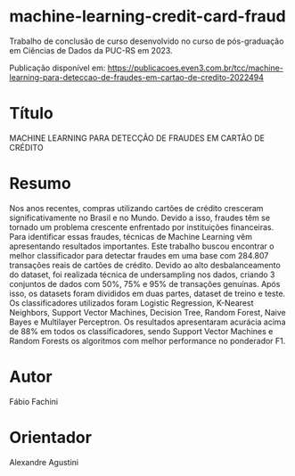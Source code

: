 # machine-learning-credit-card-fraud
 
Trabalho de conclusão de curso desenvolvido no curso de pós-graduação em Ciências de Dados da PUC-RS em 2023.

Publicação disponível em: https://publicacoes.even3.com.br/tcc/machine-learning-para-deteccao-de-fraudes-em-cartao-de-credito-2022494

# Título
MACHINE LEARNING PARA DETECÇÃO DE FRAUDES EM CARTÃO DE CRÉDITO

# Resumo
Nos anos recentes, compras utilizando cartões de crédito cresceram significativamente no Brasil e no Mundo. Devido a isso, fraudes têm se tornado um problema crescente enfrentado por instituições financeiras. Para identificar essas fraudes, técnicas de Machine Learning vêm apresentando resultados importantes. Este trabalho buscou encontrar o melhor classificador para detectar fraudes em uma base com 284.807 transações reais de cartões de crédito. Devido ao alto desbalanceamento do dataset, foi realizada técnica de undersampling nos dados, criando 3 conjuntos de dados com 50%, 75% e 95% de transações genuínas. Após isso, os datasets foram divididos em duas partes, dataset de treino e teste. Os classificadores utilizados foram Logistic Regression, K-Nearest Neighbors, Support Vector Machines, Decision Tree, Random Forest, Naive Bayes e Multilayer Perceptron. Os resultados apresentaram acurácia acima de 88% em todos os classificadores, sendo Support Vector Machines e Random Forests os algoritmos com melhor performance no ponderador F1.

# Autor
Fábio Fachini

# Orientador
Alexandre Agustini
